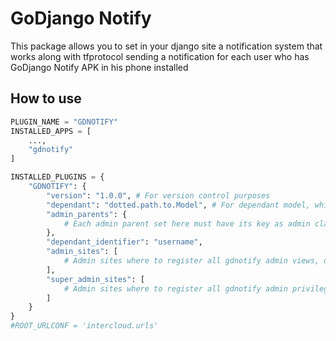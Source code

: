 # GoDjango Notify
This package allows you to set in your django site a notification system that works along with 
tfprotocol sending a notification for each user who has GoDjango Notify APK in his phone installed
## How to use
```py settings.py
PLUGIN_NAME = "GDNOTIFY"
INSTALLED_APPS = [
    ...,
    "gdnotify"
]

INSTALLED_PLUGINS = {
    "GDNOTIFY": {
        "version": "1.0.0", # For version control purposes
        "dependant": "dotted.path.to.Model", # For dependant model, which it means that for example, if you have a model that needs to be identified for others models or controllers you can set this to something different than None, for example auth.User which will allows you to have a foreign key in this model pointing to auth.Model
        "admin_parents": {
            # Each admin parent set here must have its key as admin classes in admin.py [SuperGoDjangoNotifyAdmin, GoDjangoNotifyAdmin]
        },
        "dependant_identifier": "username",
        "admin_sites": [
            # Admin sites where to register all gdnotify admin views, default: default site
        ],
        "super_admin_sites": [   
            # Admin sites where to register all gdnotify admin privileged views, default: default site, must have admin_sites setted or this will not work... if you only have privileged users then you may want to use admin_sites instead.
        ]
    }
}
#ROOT_URLCONF = 'intercloud.urls'
```
